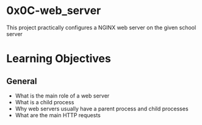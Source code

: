 # 0x0C-web_server
This project practically configures a NGINX web server on the given school server

# Learning Objectives
## General
- What is the main role of a web server
- What is a child process
- Why web servers usually have a parent process and child processes
- What are the main HTTP requests
